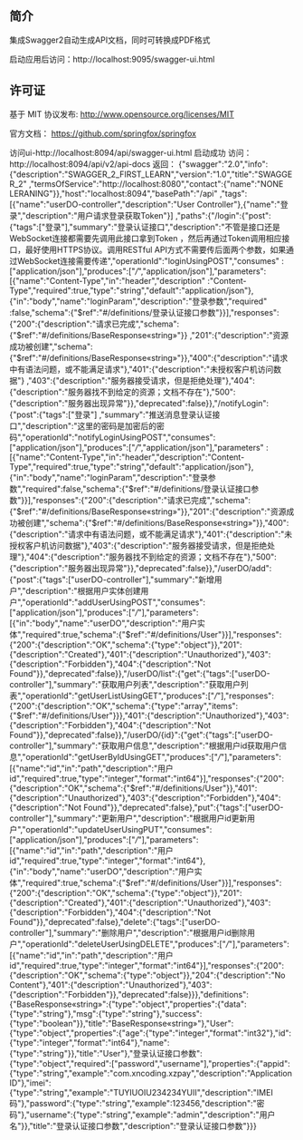 ## 简介

集成Swagger2自动生成API文档，同时可转换成PDF格式

启动应用后访问：http://localhost:9095/swagger-ui.html

## 许可证

基于 MIT 协议发布: <http://www.opensource.org/licenses/MIT>

官方文档： https://github.com/springfox/springfox

访问ui-http://localhost:8094/api/swagger-ui.html
启动成功
访问：http://localhost:8094/api/v2/api-docs
返回：
{"swagger":"2.0","info":{"description":"SWAGGER_2_FIRST_LEARN","version":"1.0","title":"SWAGGER_2"
,"termsOfService":"http://localhost:8080","contact":{"name":"NONE LERANING"}},"host":"localhost:8094","basePath":"/api"
,"tags":[{"name":"userDO-controller","description":"User Controller"},{"name":"登录","description":"用户请求登录获取Token"}]
,"paths":{"/login":{"post":{"tags":["登录"],"summary":"登录认证接口","description":"不管是接口还是WebSocket连接都需要先调用此接口拿到Token
，然后再通过Token调用相应接口，最好使用HTTPS协议。调用RESTful API方式不需要传后面两个参数，如果通过WebSocket连接需要传递","operationId":"loginUsingPOST","consumes"
:["application/json"],"produces":["*/*","application/json"],"parameters":[{"name":"Content-Type","in":"header","description"
:"Content-Type","required":true,"type":"string","default":"application/json"},{"in":"body","name":"loginParam","description":"登录参数","required"
:false,"schema":{"$ref":"#/definitions/登录认证接口参数"}}],"responses":{"200":{"description":"请求已完成","schema":{"$ref":"#/definitions/BaseResponse«string»"}}
,"201":{"description":"资源成功被创建","schema":{"$ref":"#/definitions/BaseResponse«string»"}},"400":{"description":"请求中有语法问题，或不能满足请求"},"401":{"description":"未授权客户机访问数据"}
,"403":{"description":"服务器接受请求，但是拒绝处理"},"404":{"description":"服务器找不到给定的资源；文档不存在"},"500":{"description":"服务器出现异常"}},"deprecated":false}},"/notifyLogin":{"post":{"tags":["登录"]
,"summary":"推送消息登录认证接口","description":"这里的密码是加密后的密码","operationId":"notifyLoginUsingPOST","consumes":["application/json"],"produces":["*/*","application/json"],"parameters"
:[{"name":"Content-Type","in":"header","description":"Content-Type","required":true,"type":"string","default":"application/json"},{"in":"body","name":"loginParam","description":"登录参数","required":false,"schema":{"$ref":"#/definitions/登录认证接口参数"}}],"responses":{"200":{"description":"请求已完成","schema":{"$ref":"#/definitions/BaseResponse«string»"}},"201":{"description":"资源成功被创建","schema":{"$ref":"#/definitions/BaseResponse«string»"}},"400":{"description":"请求中有语法问题，或不能满足请求"},"401":{"description":"未授权客户机访问数据"},"403":{"description":"服务器接受请求，但是拒绝处理"},"404":{"description":"服务器找不到给定的资源；文档不存在"},"500":{"description":"服务器出现异常"}},"deprecated":false}},"/userDO/add":{"post":{"tags":["userDO-controller"],"summary":"新增用户","description":"根据用户实体创建用户","operationId":"addUserUsingPOST","consumes":["application/json"],"produces":["*/*"],"parameters":[{"in":"body","name":"userDO","description":"用户实体","required":true,"schema":{"$ref":"#/definitions/User"}}],"responses":{"200":{"description":"OK","schema":{"type":"object"}},"201":{"description":"Created"},"401":{"description":"Unauthorized"},"403":{"description":"Forbidden"},"404":{"description":"Not Found"}},"deprecated":false}},"/userDO/list":{"get":{"tags":["userDO-controller"],"summary":"获取用户列表","description":"获取用户列表","operationId":"getUserListUsingGET","produces":["*/*"],"responses":{"200":{"description":"OK","schema":{"type":"array","items":{"$ref":"#/definitions/User"}}},"401":{"description":"Unauthorized"},"403":{"description":"Forbidden"},"404":{"description":"Not Found"}},"deprecated":false}},"/userDO/{id}":{"get":{"tags":["userDO-controller"],"summary":"获取用户信息","description":"根据用户id获取用户信息","operationId":"getUserByIdUsingGET","produces":["*/*"],"parameters":[{"name":"id","in":"path","description":"用户id","required":true,"type":"integer","format":"int64"}],"responses":{"200":{"description":"OK","schema":{"$ref":"#/definitions/User"}},"401":{"description":"Unauthorized"},"403":{"description":"Forbidden"},"404":{"description":"Not Found"}},"deprecated":false},"put":{"tags":["userDO-controller"],"summary":"更新用户","description":"根据用户id更新用户","operationId":"updateUserUsingPUT","consumes":["application/json"],"produces":["*/*"],"parameters":[{"name":"id","in":"path","description":"用户id","required":true,"type":"integer","format":"int64"},{"in":"body","name":"userDO","description":"用户实体","required":true,"schema":{"$ref":"#/definitions/User"}}],"responses":{"200":{"description":"OK","schema":{"type":"object"}},"201":{"description":"Created"},"401":{"description":"Unauthorized"},"403":{"description":"Forbidden"},"404":{"description":"Not Found"}},"deprecated":false},"delete":{"tags":["userDO-controller"],"summary":"删除用户","description":"根据用户id删除用户","operationId":"deleteUserUsingDELETE","produces":["*/*"],"parameters":[{"name":"id","in":"path","description":"用户id","required":true,"type":"integer","format":"int64"}],"responses":{"200":{"description":"OK","schema":{"type":"object"}},"204":{"description":"No Content"},"401":{"description":"Unauthorized"},"403":{"description":"Forbidden"}},"deprecated":false}}},"definitions":{"BaseResponse«string»":{"type":"object","properties":{"data":{"type":"string"},"msg":{"type":"string"},"success":{"type":"boolean"}},"title":"BaseResponse«string»"},"User":{"type":"object","properties":{"age":{"type":"integer","format":"int32"},"id":{"type":"integer","format":"int64"},"name":{"type":"string"}},"title":"User"},"登录认证接口参数":{"type":"object","required":["password","username"],"properties":{"appid":{"type":"string","example":"com.xncoding.xzpay","description":"Application ID"},"imei":{"type":"string","example":"TUYIUOIU234234YUII","description":"IMEI码"},"password":{"type":"string","example":123456,"description":"密码"},"username":{"type":"string","example":"admin","description":"用户名"}},"title":"登录认证接口参数","description":"登录认证接口参数"}}}